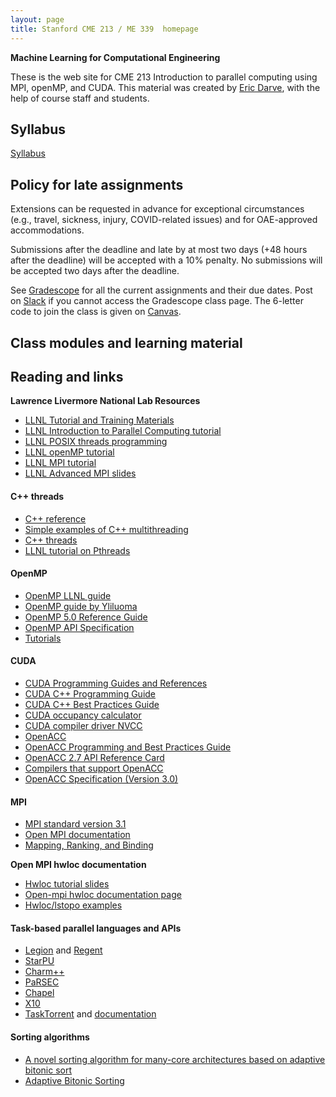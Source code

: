 ```yaml
---
layout: page
title: Stanford CME 213 / ME 339  homepage
---
```


**Machine Learning for Computational Engineering**

These is the web site for CME 213 Introduction to parallel computing using MPI, openMP, and CUDA. This material was created by [Eric Darve](https://me.stanford.edu/people/eric-darve), with the help of course staff and students.

## Syllabus

[Syllabus](syllabus)

## Policy for late assignments

Extensions can be requested in advance for exceptional circumstances (e.g., travel, sickness, injury, COVID-related issues) and for OAE-approved accommodations.

Submissions after the deadline and late by at most two days (+48 hours after the deadline) will be accepted with a 10% penalty. No submissions will be accepted two days after the deadline.

See [Gradescope](https://www.gradescope.com/courses/258024) for all the current assignments and their due dates. Post on [Slack](https://cme213-spring-2021.slack.com/) if you cannot access the Gradescope class page. The 6-letter code to join the class is given on [Canvas](https://canvas.stanford.edu/courses/133903).

## Class modules and learning material

## Reading and links

**Lawrence Livermore National Lab Resources**

- [LLNL Tutorial and Training Materials](https://hpc.llnl.gov/training/tutorials)
- [LLNL Introduction to Parallel Computing tutorial](https://hpc.llnl.gov/training/tutorials/introduction-parallel-computing-tutorial)
- [LLNL POSIX threads programming](https://hpc-tutorials.llnl.gov/posix/)
- [LLNL openMP tutorial](https://hpc.llnl.gov/openmp-tutorial)
- [LLNL MPI tutorial](https://hpc-tutorials.llnl.gov/mpi/)
- [LLNL Advanced MPI slides](https://hpc.llnl.gov/sites/default/files/DavidCronkSlides.pdf)

#### C++ threads

- [C++ reference](https://en.cppreference.com/w/cpp)
- [Simple examples of C++ multithreading](https://www.geeksforgeeks.org/multithreading-in-cpp/)
- [C++ threads](https://en.cppreference.com/w/cpp/thread/thread/thread)
- [LLNL tutorial on Pthreads](https://computing.llnl.gov/tutorials/pthreads/)

#### OpenMP

- [OpenMP LLNL guide](https://computing.llnl.gov/tutorials/openMP/)
- [OpenMP guide by Yliluoma](https://bisqwit.iki.fi/story/howto/openmp/)
- [OpenMP 5.0 Reference Guide](https://www.openmp.org/wp-content/uploads/OpenMPRef-5.0-0519-web.pdf)
- [OpenMP API Specification](https://www.openmp.org/spec-html/5.1/openmp.html)
- [Tutorials](https://www.openmp.org/resources/tutorials-articles/)

#### CUDA

- [CUDA Programming Guides and References](http://docs.nvidia.com/cuda/index.html)
- [CUDA C++ Programming Guide](http://docs.nvidia.com/cuda/pdf/CUDA_C_Programming_Guide.pdf)
- [CUDA C++ Best Practices Guide](http://docs.nvidia.com/cuda/pdf/CUDA_C_Best_Practices_Guide.pdf)
- [CUDA occupancy calculator](https://docs.nvidia.com/cuda/cuda-occupancy-calculator/CUDA_Occupancy_Calculator.xls)
- [CUDA compiler driver NVCC](https://docs.nvidia.com/cuda/pdf/CUDA_Compiler_Driver_NVCC.pdf)
- [OpenACC](https://www.openacc.org/)
- [OpenACC Programming and Best Practices Guide](https://www.openacc.org/sites/default/files/inline-files/OpenACC_Programming_Guide_0.pdf)
- [OpenACC 2.7 API Reference Card](https://www.pgroup.com/lit/literature/openacc-api-guide-2.7.pdf)
- [Compilers that support OpenACC](https://www.openacc.org/tools)
- [OpenACC Specification (Version 3.0)](https://www.openacc.org/sites/default/files/inline-images/Specification/OpenACC.3.0.pdf)

#### MPI

- [MPI standard version 3.1](https://www.mpi-forum.org/docs/mpi-3.1/mpi31-report.pdf)
- [Open MPI documentation](https://www-lb.open-mpi.org/doc/current/)
- [Mapping, Ranking, and Binding](https://www-lb.open-mpi.org/doc/current/man1/mpirun.1.php#sect12)

**Open MPI hwloc documentation**

- [Hwloc tutorial slides](https://www-lb.open-mpi.org/projects/hwloc/tutorials/20160606-PATC-hwloc-tutorial.pdf)
- [Open-mpi hwloc documentation page](https://www-lb.open-mpi.org/projects/hwloc/)
- [Hwloc/lstopo examples](https://www.open-mpi.org/projects/hwloc/doc/v2.1.0/a00328.php#cli_examples)

#### Task-based parallel languages and APIs

- [Legion](https://legion.stanford.edu/) and [Regent](https://regent-lang.org/)
- [StarPU](https://starpu.gitlabpages.inria.fr/)
- [Charm++](https://charmplusplus.org/)
- [PaRSEC](https://icl.utk.edu/parsec/index.html)
- [Chapel](https://chapel-lang.org/)
- [X10](http://x10-lang.org/)
- [TaskTorrent](https://github.com/leopoldcambier/tasktorrent) and [documentation](https://tasktorrent.readthedocs.io/en/latest/)

#### Sorting algorithms

- [A novel sorting algorithm for many-core architectures based on adaptive bitonic sort](https://ieeexplore.ieee.org/abstract/document/6267838)
- [Adaptive Bitonic Sorting](https://pdfs.semanticscholar.org/bcdf/c4e40c79547c9daf89dada4e1c23056871cb.pdf)
